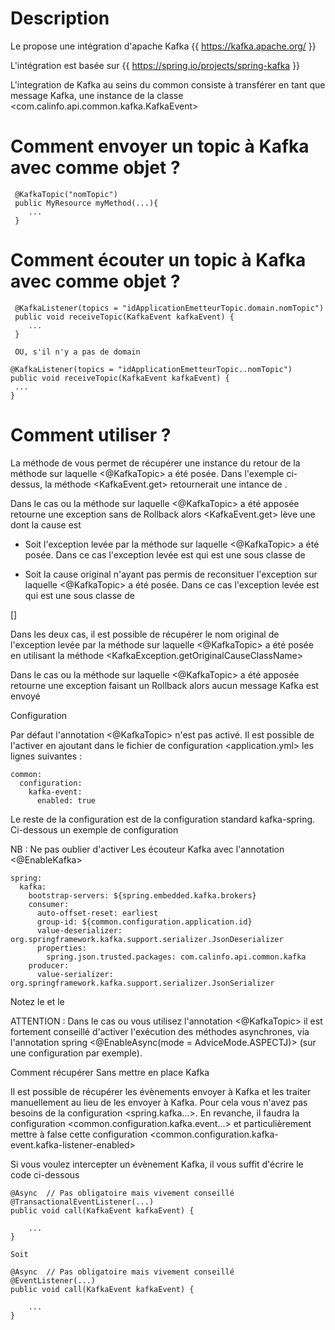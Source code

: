 # Description

 Le <common> propose une intégration d'apache Kafka  {{ https://kafka.apache.org/ }}

 L'intégration est basée sur {{ https://spring.io/projects/spring-kafka }}

 L'integration de Kafka au seins du common consiste à transférer en tant que message Kafka, une instance de la classe <com.calinfo.api.common.kafka.KafkaEvent>

# Comment envoyer un topic à Kafka avec comme objet <KafkaEvent> ?

```
 @KafkaTopic("nomTopic")
 public MyResource myMethod(...){
    ...
 }
```

# Comment écouter un topic à Kafka avec comme objet <KafkaEvent> ?

```
 @KafkaListener(topics = "idApplicationEmetteurTopic.domain.nomTopic")
 public void receiveTopic(KafkaEvent kafkaEvent) {
    ...
 }

 OU, s'il n'y a pas de domain

@KafkaListener(topics = "idApplicationEmetteurTopic..nomTopic")
public void receiveTopic(KafkaEvent kafkaEvent) {
 ...
}
```

# Comment utiliser <KafkaEvent> ?

 La méthode <get> de <KafkaEvent> vous permet de récupérer une instance du retour de la méthode
 sur laquelle <@KafkaTopic> a été posée. Dans l'exemple ci-dessus, la méthode <KafkaEvent.get> retournerait
 une intance de <MyResource>.

 Dans le cas ou la méthode sur laquelle  <@KafkaTopic> a été apposée retourne une exception sans
 de Rollback alors <KafkaEvent.get> lève une <KafkaException> dont la cause est

 * Soit l'exception levée par la méthode sur laquelle <@KafkaTopic> a été posée. Dans ce cas l'exception levée est
 <KafkaInvocationException> qui est une sous classe de <KafkaException>

 * Soit la cause original n'ayant pas permis de reconsituer l'exception sur laquelle <@KafkaTopic> a été posée.
 Dans ce cas l'exception levée est <KafkaRestitutionException> qui est une sous classe de <KafkaException>

 []

 Dans les deux cas, il est possible de récupérer le nom original de l'exception levée par la méthode sur laquelle <@KafkaTopic>
 a été posée en utilisant la méthode <KafkaException.getOriginalCauseClassName>

 Dans le cas ou la méthode sur laquelle  <@KafkaTopic> a été apposée retourne une exception
 faisant un Rollback alors aucun message Kafka est envoyé

Configuration

 Par défaut l'annotation <@KafkaTopic> n'est pas activé. Il est possible de l'activer en ajoutant dans le fichier de
 configuration <application.yml> les lignes suivantes :

```
common:
  configuration:
    kafka-event:
      enabled: true
```

 Le reste de la configuration est de la configuration standard kafka-spring.
 Ci-dessous un exemple de configuration

 NB : Ne pas oublier d'activer Les écouteur Kafka avec l'annotation <@EnableKafka>

```
spring:
  kafka:
    bootstrap-servers: ${spring.embedded.kafka.brokers}
    consumer:
      auto-offset-reset: earliest
      group-id: ${common.configuration.application.id}
      value-deserializer: org.springframework.kafka.support.serializer.JsonDeserializer
      properties:
        spring.json.trusted.packages: com.calinfo.api.common.kafka
    producer:
      value-serializer: org.springframework.kafka.support.serializer.JsonSerializer
```

 Notez le <JsonDeserializer> et le <JsonSerializer>

 ATTENTION : Dans le cas ou vous utilisez l'annotation <@KafkaTopic> il est fortement conseillé d'activer l'exécution
 des méthodes asynchrones, via l'annotation spring <@EnableAsync(mode = AdviceMode.ASPECTJ)> (sur une configuration par exemple).

Comment récupérer <KafkaEvent> Sans mettre en place Kafka

 Il est possible de récupérer les évènements envoyer à Kafka et les traiter manuellement au lieu de les envoyer à Kafka.
 Pour cela vous n'avez pas besoins de la configuration <spring.kafka...>. En revanche, il faudra la configuration
 <common.configuration.kafka.event...> et particulièrement mettre à false cette configuration <common.configuration.kafka-event.kafka-listener-enabled>

 Si vous voulez intercepter un évènement Kafka, il vous suffit d'écrire le code ci-dessous

```
@Async  // Pas obligatoire mais vivement conseillé
@TransactionalEventListener(...)
public void call(KafkaEvent kafkaEvent) {

    ...
}

Soit

@Async  // Pas obligatoire mais vivement conseillé
@EventListener(...)
public void call(KafkaEvent kafkaEvent) {

    ...
}
```

